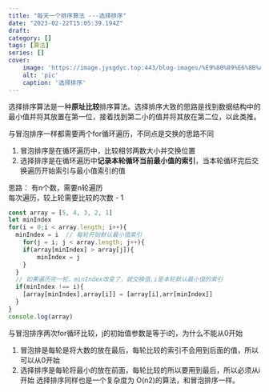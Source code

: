 ```yaml
---
title: "每天一个排序算法 ---选择排序"
date: "2023-02-22T15:05:39.194Z"
draft: 
category: [] 
tags: [算法]
series: []
cover: 
    image: 'https://image.jysgdyc.top:443/blog-images/%E9%80%89%E6%8B%A9%E6%8E%92%E5%BA%8F.gif'
    alt: 'pic'
    caption: '选择排序'
---
```


选择排序算法是一种**原址比较**排序算法。选择排序大致的思路是找到数据结构中的最小值并将其放置在第一位，接着找到第二小的值并将其放在第二位，以此类推。

与冒泡排序一样都需要两个for循环遍历，不同点是交换的思路不同  
1.  冒泡排序是在循环遍历中，比较相邻两数大小并交换位置
2.  选择排序是在循环遍历中**记录本轮循环当前最小值的索引**，当本轮循环完后交换遍历开始索引与最小值索引的值

思路：
有n个数，需要n轮遍历  
每次遍历，较上轮需要比较的次数 - 1  
```javascript
const array = [5, 4, 3, 2, 1]
let minIndex 
for(i = 0;i < array.length; i++){
  minIndex = i	// 每轮开始默认最小值索引
	for(j = i; j < array.length; j++){
  	if(array[minIndex] > array[j]){
    	minIndex = j
    }
  }
  // 如果遍历完一轮，minIndex改变了，就交换值,i是本轮默认最小值的索引
  if(minIndex !== i){
    [array[minIndex],array[i]] = [array[i],arr[minIndex]]
  }
}
console.log(array)
```
与冒泡排序两次for循环比较，j的初始值参数是等于i的，为什么不能从0开始  
1.  冒泡排是每轮是将大数的放在最后，每轮比较的索引不会用到后面的值，所以可以从0开始
2.  选择排序是每轮将最小的放在前面，每轮比较的所以要用到最后，所以必须从i开始
选择排序同样也是一个复杂度为 O(n2)的算法，和冒泡排序一样。